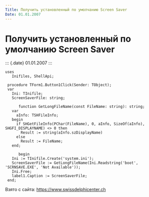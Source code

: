 ```yaml
---
Title: Получить установленный по умолчанию Screen Saver
Date: 01.01.2007
---
```


Получить установленный по умолчанию Screen Saver
================================================

::: {.date}
01.01.2007
:::

    uses
       Inifiles, ShellApi;
     
     procedure TForm1.Button1Click(Sender: TObject);
     var
       Ini: TInifile;
       ScreenSaverFile: string;
     
          function GetLongFileName(const FileName: string): string;
       var
         aInfo: TSHFileInfo;
       begin
         if SHGetFileInfo(PChar(FileName), 0, aInfo, SizeOf(aInfo), SHGFI_DISPLAYNAME) <> 0 then
           Result := string(aInfo.szDisplayName)
         else
           Result := FileName;
       end;
     
          begin
       Ini := TInifile.Create('system.ini');
       ScreenSaverFile := GetLongFileName(Ini.Readstring('boot', 'SCRNSAVE.EXE', 'Not Available'));
       Ini.Free;
       label1.Caption := ScreenSaverFile;
     end;

Взято с сайта: <https://www.swissdelphicenter.ch>
